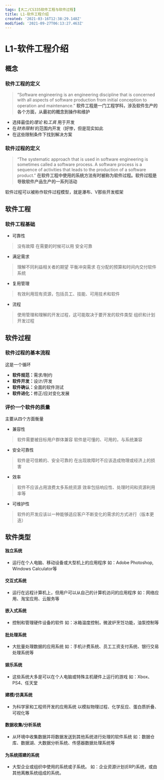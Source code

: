 ```yaml
---
tags: [大二/CS335软件工程与软件过程]
title: L1-软件工程介绍
created: '2021-03-16T12:38:29.148Z'
modified: '2021-09-27T06:13:27.463Z'
---
```


# L1-软件工程介绍
## 概念
### 软件工程的定义
> “Software engineering is an engineering discipline that is concerned with all aspects of software production from initial conception to operation and maintenance.”
**软件工程是一门工程学科，涉及软件生产的各个方面，从最初的概念到操作和维护**
- 选择最佳的*理论* 和*工具* 用于开发
- 在*财务限制* 的范围内开发（好惨，但是现实如此
- 在这些限制条件下找到解决方案

### 软件过程的定义
> “The systematic approach that is used in software engineering is sometimes called a software process. A software process is a sequence of activities that leads to the production of a software product.”
**在软件工程中使用的系统方法有时被称为软件过程。软件过程是导致软件产品生产的一系列活动**

软件过程可以被称作软件过程模型，就是瀑布、V那些开发框架

## 软件工程
### 软件工程基础
- 可靠性
> 没有故障
在需要的时候可以用
安全可靠

- 满足需求
> 理解不同利益相关者的期望
平衡冲突需求
在分配的预算和时间内交付软件系统

- 复用管理
> 有效利用现有资源，包括员工、技能、可用技术和软件

- 流程
> 使用管理和理解的开发过程，这可能取决于要开发的软件类型
组织和计划开发过程

## 软件过程
### 软件过程的基本流程
这是一个循环
- <b>软件规范：</b>需求/制约
- <b>软件开发：</b>设计/开发
- <b>软件确认：</b>全面的软件测试
- <b>软件进化：</b>修正/应对变化发展

### 评价一个软件的质量
主要从四个方面衡量
- 兼容性
> 软件需要被目标用户群体兼容
软件是可懂的、可用的，与系统兼容
- 安全可靠性
> 软件是可信赖的、安全可靠的
在出现故障时不应该造成物理或经济上的损害
- 效率
> 软件不应该占用浪费太多系统资源
效率包括响应性、处理时间和资源利用率等
- 可维护性
> 软件的开发应该以一种能够适应客户不断变化的需求的方式进行（版本更迭）

## 软件类型
#### 独立系统
- 运行在个人电脑、移动设备或大型机上的应用程序
如：Adobe Photoshop, Windows Calculator等

#### 交互式系统
- 运行在远程计算机上，但用户可以从自己的计算机访问的应用程序
如：网络应用、淘宝应用、云服务等

#### 嵌入式系统
- 控制和管理硬件设备的软件
如：冰箱温度控制，微波炉烹饪功能，油泵控制等

#### 批处理系统
- 大批量处理数据的应用系统
如：手机计费系统、员工工资支付系统、银行交易处理系统等

#### 娱乐系统
- 这些系统大多是可以在个人电脑或特殊主机硬件上运行的游戏
如：Xbox、PS4、任天堂

#### 建模/仿真系统
- 为科学家和工程师开发的应用系统
以模拟物理过程、化学反应、蛋白质折叠、可视化等

#### 数据收集/分析系统
- 从环境中收集数据并将数据发送到其他系统进行处理的软件系统
如：数据仓库、数据湖、大数据分析系统、传感器数据处理系统等

#### 为系统搭建的系统
- 大型企业或组织中使用的系统或子系统。
如：企业资源计划(ERP)系统，或由其他离散系统组成的系统。




